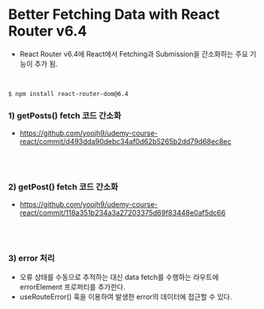 # Better Fetching Data with React Router v6.4

- React Router v6.4에 React에서 Fetching과 Submission을 간소화하는 주요 기능이 추가 됨.

<br>

```bash
$ npm install react-router-dom@6.4
```

### 1) getPosts() fetch 코드 간소화

- https://github.com/yoojh9/udemy-course-react/commit/d493dda90debc34af0d62b5265b2dd79d68ec8ec


<br><br>

### 2) getPost() fetch 코드 간소화
- https://github.com/yoojh9/udemy-course-react/commit/118a351b234a3a27203375d69f83448e0af5dc66

<br><br>

### 3) error 처리
- 오류 상태를 수동으로 추적하는 대신 data fetch를 수행하는 라우트에 errorElement 프로퍼티를 추가한다.
- useRouteError() 훅을 이용하여 발생한 error의 데이터에 접근할 수 있다.
